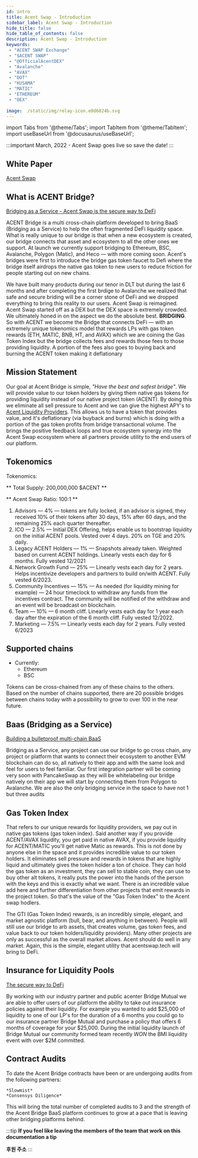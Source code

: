 ```yaml
---
id: intro 
title: Acent Swap - Introduction
sidebar_label: Acent Swap - Introduction
hide_title: false
hide_table_of_contents: false
description: Acent Swap - Introduction
keywords:  
 - "ACENT SWAP Exchange"
 - "$ACENT SWAP"
 - "@OfficialAcentDEX"
 - "Avalanche"
 - "AVAX"
 - "DOT"
 - "KUSAMA"
 - "MATIC"
 - "ETHEREUM"
 - "DEX"
 
image:  /static/img/relay-icon.e8d6824b.svg
---
```

import Tabs from '@theme/Tabs';
import TabItem from '@theme/TabItem';
import useBaseUrl from '@docusaurus/useBaseUrl';

:::important
March, 2022 - Acent Swap goes live so save the date!
:::

<!-- <img alt="Acent Swap Introduction" src={useBaseUrl('/img/relay-intro-header.png')} /> -->

## White Paper

[Acent Swap  ](https://acent.tech/whitepaper)

## What is ACENT Bridge?
 
[Bridging as a Service - Acent Swap is the secure way to DeFi](https://www.youtube.com/)

ACENT Bridge is a multi cross-chain platform developed to bring BaaS (Bridging as a Service) to help the often fragmented DeFi liquidity space. 
What is really unique to our bridge is that when a new ecosystem is created, our bridge connects that asset and ecosystem to all the other ones we support.
At launch we currently support bridging to Ethereum, BSC, Avalanche, Polygon (Matic), and Heco — with more coming soon. 
Acent's bridges were first to introduce the bridge gas token faucet to Defi where the bridge itself airdrops the native gas token to new users to reduce friction for people starting out on new chains.

We have built many products during our tenor in DLT but during the last 6 months and after completing the first brdige to Avalanche we realized that safe and secure briding will be a corner stone of DeFi and we dropped everything to bring this reality to our users.
Acent Swap is reimagined. Acent Swap started off as a DEX but the DEX space is extremely crowded. We ultimately honed in on the aspect we do the absolute best. **BRIDGING**. 
So with ACENT we become the Bridge that connects DeFi — with an extremely unique tokenomics model that rewards LPs with gas token rewards (ETH, MATIC, BNB, HT, and AVAX) which we are coining the Gas Token Index but the bridge collects fees and rewards those fees to those providing liquidity. 
A portion of the fees also goes to buying back and burning the ACENT token making it deflationary

## Mission Statement

Our goal at Acent Bridge is simple, *"Have the best and safest bridge"*. 
We will provide value to our token holders by giving them native gas tokens for providing liquidity instead of our native project token (ACENT). 
By doing this we eliminate all sell pressure to Acent and we can give the highest APY's to [Acent Liquidity Providers](../faq/liquidity-pools). 
This allows us to have a token that provides value, and it's deflationary (via buyback and burns) which is doing with a portion of the gas token profits from bridge transactional volume. 
The brings the positive feedback loops and true ecosystem synergy into the Acent Swap ecosystem where all partners provide utility to the end users of our platform.

## Tokenomics

Tokenomics:

** Total Supply: 200,000,000 $ACENT **

** Acent Swap Ratio: 100:1 **

1. Advisors — 4% — tokens are fully locked, if an advisor is signed, they received 10% of their tokens after 30 days, 15% after 60 days, and the remaining 25% each quarter thereafter.
1. ICO — 2.5% — Initial DEX Offering, helps enable us to bootstrap liquidity on the initial ACENT pools. Vested over 4 days. 20% on TGE and 20% daily.
1. Legacy ACENT Holders — 1% — Snapshots already taken. Weighted based on current ACENT holdings. Linearly vests each day for 6 months. Fully vested 12/2021
1. Network Growth Fund — 25% — Linearly vests each day for 2 years. Helps incentivize developers and partners to build on/with ACENT. Fully vested 6/2023.
1. Community Incentives — 15% — As needed (for liquidity mining for example) — 24 hour timeclock to withdraw any funds from the incentives contract. The community will be notified of the withdraw and an event will be broadcast on blockchain.
1. Team — 10% — 6 month cliff. Linearly vests each day for 1 year each day after the expiration of the 6 month cliff. Fully vested 12/2022.
1. Marketing — 7.5% — Linearly vests each day for 2 years. Fully vested 6/2023


## Supported chains  

* Currently:  
  * Ethereum
  * BSC

Tokens can be cross-chained from any of these chains to the others.  
Based on the number of chains supported, there are 20 possible bridges between chains today with a possibility to grow to over 100 in the near future.

## Baas (Bridging as a Service)

[Building a bulletproof multi-chain BaaS](https://www.youtube.com/)

Bridging as a Service, any project can use our bridge to go cross chain, any project or platform that wants to connect their ecosystem to another EVM blockchain can do so, all natively to their app and with the same look and feel for users to feel familiar. 
Our first integration partner will be coming very soon with PancakeSwap as they will be whitelabeling our bridge natively on their app we will start by connecting them from Polygon to Avalanche. We are also the only bridging service in the space to have not 1 but three audits 

## Gas Token Index

That refers to our unique rewards for liquidity providers, we pay out in native gas tokens (gas token index). Said another way if you provide ACENT/AVAX liquidity, you get paid in native AVAX, if you provide liquidity for ACENT/MATIC you'll get native Matic as rewards. 
This is not done by anyone else in the space and it provides incredible value to our token holders. It eliminates sell pressure and rewards in tokens that are highly liquid and ultimately gives the token holder a ton of choice. 
They can hold the gas token as an investment, they can sell to stable coin, they can use to buy other alt tokens, it really puts the power into the hands of the person with the keys and this is exactly what we want. 
There is an incredible value add here and further differentiation from other projects that emit rewards in the project token. So that's the value of the "Gas Token Index" to the Acent swap hodlers.

The GTI (Gas Token Index) rewards, is an incredibly simple, elegant, and market agnostic platform (bull, bear, and anything in between). 
People will still use our bridge to arb assets, that creates volume, gas token fees, and value back to our token holders/liquidity providers). Many other projects are only as successful as the overall market allows. Acent should do well in any market. Again, this is the simple, elegant utility that acentswap.tech will bring to DeFi.

## Insurance for Liquidity Pools

[The secure way to DeFi](https://www.youtube.com/)

By working with our industry partner and public acenter Bridge Mutual we are able to offer users of our platform the ability to take out insurance policies against their liquidity. 
For example you wanted to add $25,000 of liquidity to one of our LP's for the duration of a 6 months you could go to our insurance partner Bridge Mutual and purchase a policy that offers 6 months of coverage for your $25,000. 
During the initial liquidity launch of Bridge Mutual our community formed team recently *WON* the BMI liquidity event with over $2M committed.

## Contract Audits

To date the Acent Bridge contracts have been or are undergoing audits from the following partners:

	*Slowmist*
	*Consensys Diligence*
		
This will bring the total number of completed audits to 3 and the strength of the Acent Bridge BaaS platform continues to grow at a pace that is leaving other bridging platforms behind.


<!--truncate-->
:::tip
**If you feel like leaving the members of the team that work on this documentation a tip**

**후원 주소**
:::